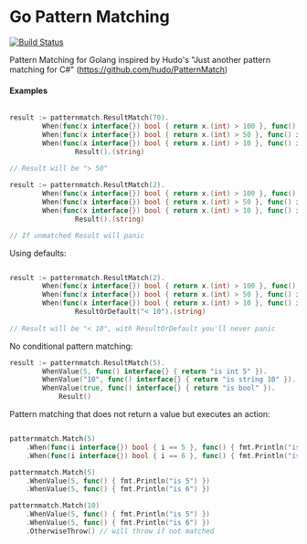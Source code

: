 # Go Pattern Matching

[![Build Status](https://travis-ci.org/jd78/gopatternmatching.svg?branch=master)](https://travis-ci.org/jd78/gopatternmatching)

Pattern Matching for Golang inspired by Hudo's "Just another pattern matching for C#" (https://github.com/hudo/PatternMatch)

#### Examples  

```go

result := patternmatch.ResultMatch(70).
		When(func(x interface{}) bool { return x.(int) > 100 }, func() interface{} { return "> 100" }).
		When(func(x interface{}) bool { return x.(int) > 50 }, func() interface{} { return "> 50" }).
		When(func(x interface{}) bool { return x.(int) > 10 }, func() interface{} { return "> 10" }).
            	Result().(string)
            
// Result will be "> 50"

result := patternmatch.ResultMatch(2).
		When(func(x interface{}) bool { return x.(int) > 100 }, func() interface{} { return "> 100" }).
		When(func(x interface{}) bool { return x.(int) > 50 }, func() interface{} { return "> 50" }).
		When(func(x interface{}) bool { return x.(int) > 10 }, func() interface{} { return "> 10" }).
            	Result().(string)

// If unmatched Result will panic

```

Using defaults:

```go

result := patternmatch.ResultMatch(2).
		When(func(x interface{}) bool { return x.(int) > 100 }, func() interface{} { return "> 100" }).
		When(func(x interface{}) bool { return x.(int) > 50 }, func() interface{} { return "> 50" }).
		When(func(x interface{}) bool { return x.(int) > 10 }, func() interface{} { return "> 10" }).
            	ResultOrDefault("< 10").(string)
            
// Result will be "< 10", with ResultOrDefault you'll never panic

```

No conditional pattern matching:

```go
result := patternmatch.ResultMatch(5).
		WhenValue(5, func() interface{} { return "is int 5" }).
		WhenValue("10", func() interface{} { return "is string 10" }).
		WhenValue(true, func() interface{} { return "is bool" }).
        	Result()
```

Pattern matching that does not return a value but executes an action:

```go

patternmatch.Match(5)
    .When(func(i interface{}) bool { i == 5 }, func() { fmt.Println("is 5") })
    .When(func(i interface{}) bool { i == 6 }, func() { fmt.Println("is 6") })

patternmatch.Match(5)
    .WhenValue(5, func() { fmt.Println("is 5") })
    .WhenValue(5, func() { fmt.Println("is 6") })

patternmatch.Match(10)
    .WhenValue(5, func() { fmt.Println("is 5") })
    .WhenValue(5, func() { fmt.Println("is 6") })
    .OtherwiseThrow() // will throw if not matched

```
